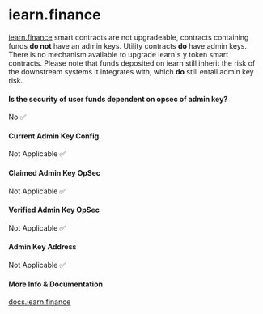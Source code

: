 # iearn.finance

[iearn.finance](https://iearn.finance) smart contracts are not upgradeable, contracts containing funds **do not** have an admin keys. Utility contracts **do** have admin keys. There is no mechanism available to upgrade iearn's y token smart contracts. Please note that funds deposited on iearn still inherit the risk of the downstream systems it integrates with, which **do** still entail admin key risk.

#### Is the security of user funds dependent on opsec of admin key?

No ✅

#### Current Admin Key Config

Not Applicable ✅

#### Claimed Admin Key OpSec

Not Applicable ✅

#### Verified Admin Key OpSec

Not Applicable ✅

#### Admin Key Address

Not Applicable ✅

#### More Info & Documentation

[docs.iearn.finance](https://docs.iearn.finance/)   
